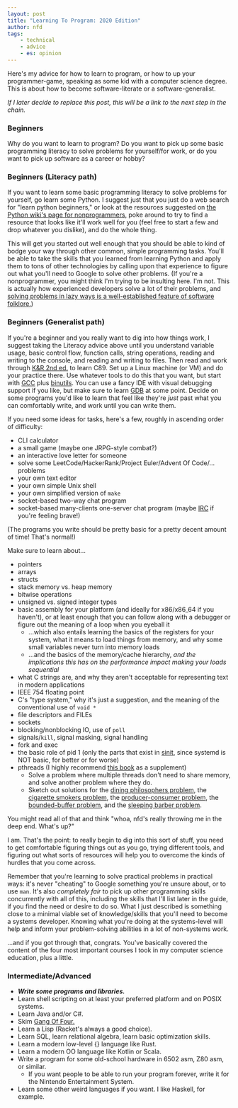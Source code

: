 ```yaml
---
layout: post
title: "Learning To Program: 2020 Edition"
author: nfd
tags:
    - technical
    - advice
    - es: opinion
---
```

Here's my advice for how to learn to program, 
or how to up your programmer-game,
speaking as some kid with a computer science degree.
This is about how to become software-literate or a software-generalist.

*If I later decide to replace this post, 
this will be a link to the next step in the chain.*

### Beginners
Why do you want to learn to program?
Do you want to pick up some basic programming literacy to solve problems for yourself/for work,
or do you want to pick up software as a career or hobby?

### Beginners (Literacy path)
If you want to learn some basic programming literacy to solve problems for yourself,
go learn some Python.
I suggest just that you just do a web search for "learn python beginners,"
or look at the resources suggested on 
[the Python wiki's page for nonprogrammers,](https://wiki.python.org/moin/BeginnersGuide/NonProgrammers)
poke around to try to find a resource that looks like it'll work well for you 
(feel free to start a few and drop whatever you dislike),
and do the whole thing.

This will get you started out well enough that
you should be able to kind of bodge your way through other common,
simple programming tasks.
You'll be able to take the skills that you learned from learning Python and
apply them to tons of other technologies by
calling upon that experience to figure out what you'll need to Google to solve other problems.
(If you're a nonprogrammer,
you might think I'm trying to be insulting here.
I'm not.
This is actually how experienced developers solve a lot of their problems,
and [solving problems in lazy ways is a well-established feature of software folklore.](http://blogoscoped.com/archive/2005-08-24-n14.html))

### Beginners (Generalist path)
If you're a beginner and you really want to dig into how things work,
I suggest taking the Literacy advice above until you understand
variable usage,
basic control flow,
function calls,
string operations,
reading and writing to the console,
and reading and writing to files.
Then read and work through [K&R 2nd ed.](https://en.wikipedia.org/wiki/The_C_Programming_Language)
to learn C89.
Set up a Linux machine (or VM) and do your practice there.
Use whatever tools to do this that you want,
but start with [GCC](https://gcc.gnu.org/) plus [binutils](https://www.gnu.org/software/binutils/).
You can use a fancy IDE with visual debugging support if you like,
but make sure to learn [GDB](https://www.gnu.org/software/gdb/) at some point.
Decide on some programs you'd like to learn that feel like they're *just* past what you can comfortably write,
and work until you can write them.

If you need some ideas for tasks, here's a few, roughly in ascending order of difficulty:

- CLI calculator
- a small game (maybe one JRPG-style combat?)
- an interactive love letter for someone
- solve some LeetCode/HackerRank/Project Euler/Advent Of Code/... problems
- your own text editor
- your own simple Unix shell
- your own simplified version of `make`
- socket-based two-way chat program
- socket-based many-clients one-server chat program (maybe [IRC](https://tools.ietf.org/html/rfc1459) if you're feeling brave!)

(The programs you write should be pretty basic for a pretty decent amount of time!
That's normal!)

Make sure to learn about...

- pointers
- arrays
- structs
- stack memory vs. heap memory
- bitwise operations
- unsigned vs. signed integer types
- basic assembly for your platform (and ideally for x86/x86_64 if you haven't), or at least enough that you can follow along with a debugger or figure out the meaning of a loop when you eyeball it
    - ...which also entails learning the basics of the registers for your system, what it means to load things from memory, and why some small variables never turn into memory loads
    - ...and the basics of the memory/cache hierarchy, *and the implications this has on the performance impact making your loads sequential*
- what C strings are, and why they aren't acceptable for representing text in modern applications
- IEEE 754 floating point
- C's "type system," why it's just a suggestion, and the meaning of the conventional use of `void *`
- file descriptors and FILEs
- sockets
- blocking/nonblocking IO, use of `poll` 
- signals/`kill`, signal masking, signal handling
- fork and exec
- the basic role of pid 1 (only the parts that exist in [sinit](https://git.suckless.org/sinit/file/sinit.c.html), since systemd is NOT basic, for better or for worse)
- pthreads (I highly recommend [this book](http://greenteapress.com/semaphores/LittleBookOfSemaphores.pdf) as a supplement)
   - Solve a problem where multiple threads don't need to share memory, and solve another problem where they do.
   - Sketch out solutions for the [dining philosophers problem](https://en.wikipedia.org/wiki/Dining_philosophers_problem), the [cigarette smokers problem](https://en.wikipedia.org/wiki/Cigarette_smokers_problem), the [producer-consumer problem](https://en.wikipedia.org/wiki/Producer%E2%80%93consumer_problem), the [bounded-buffer problem](https://en.wikipedia.org/wiki/Producer%E2%80%93consumer_problem), and the [sleeping barber problem](https://en.wikipedia.org/wiki/Producer%E2%80%93consumer_problem).

You might read all of that and think
"whoa, nfd's really throwing me in the deep end. What's up?"

I am.
That's the point:
to really begin to dig into this sort of stuff,
you need to get comfortable figuring things out as you go,
trying different tools,
and figuring out what sorts of resources will help you to
overcome the kinds of hurdles that you come across.

Remember that you're learning to solve practical problems in practical ways:
it's never "cheating" to Google something you're unsure about, or to use `man`.
It's also *completely fair* to pick up other programming skills concurrently with all of this,
including the skills that I'll list later in the guide,
if you find the need or desire to do so.
What I just described is something close to a minimal viable set of knowledge/skills that you'll need to become a systems developer.
Knowing what you're doing at the systems-level will help and inform your problem-solving abilities in a lot of
non-systems work.

...and if you got through that, congrats.
You've basically covered the content of the four most important courses I took in my computer science education,
plus a little.

### Intermediate/Advanced

- ***Write some programs and libraries.***
- Learn shell scripting on at least your preferred platform and on POSIX systems.
- Learn Java and/or C#.
- Skim [Gang Of Four.](https://en.wikipedia.org/wiki/Design_Patterns)
- Learn a Lisp (Racket's always a good choice).
- Learn SQL, learn relational algebra, learn basic optimization skills.
- Learn a modern low-level {} language like Rust.
- Learn a modern OO language like Kotlin or Scala.
- Write a program for some old-school hardware in 6502 asm, Z80 asm, or similar.
   - If you want people to be able to run your program forever, write it for the Nintendo Entertainment System.
- Learn some other weird languages if you want. I like Haskell, for example.

